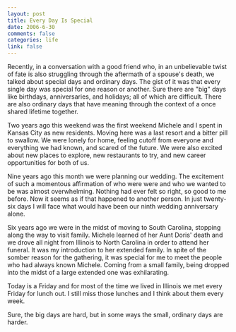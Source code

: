 ```yaml
--- 
layout: post
title: Every Day Is Special
date: 2006-6-30
comments: false
categories: life
link: false
---
```

Recently, in a conversation with a good friend who, in an unbelievable twist of fate is also struggling through the aftermath of a spouse's death, we talked about special days and ordinary days. The gist of it was that every single day was special for one reason or another. Sure there are "big" days like birthdays, anniversaries, and holidays; all of which are difficult. There are also ordinary days that have meaning through the context of a once shared lifetime together.

Two years ago this weekend was the first weekend Michele and I spent in Kansas City as new residents. Moving here was a last resort and a bitter pill to swallow. We were lonely for home, feeling cutoff from everyone and everything we had known, and scared of the future. We were also excited about new places to explore, new restaurants to try, and new career opportunities for both of us.

Nine years ago this month we were planning our wedding. The excitement of such a momentous affirmation of who were were and who we wanted to be was almost overwhelming. Nothing had ever felt so right, so good to me before. Now it seems as if that happened to another person. In just twenty-six days I will face what would have been our ninth wedding anniversary alone.

Six years ago we were in the midst of moving to South Carolina, stopping along the way to visit family. Michele learned of her Aunt Doris' death and we drove all night from Illinois to North Carolina in order to attend her funeral. It was my introduction to her extended family. In spite of the somber reason for the gathering, it was special for me to meet the people who had always known Michele. Coming from a small family, being dropped into the midst of a large extended one was exhilarating.

Today is a Friday and for most of the time we lived in Illinois we met every Friday for lunch out. I still miss those lunches and I think about them every week.

Sure, the big days are hard, but in some ways the small, ordinary days are harder.
